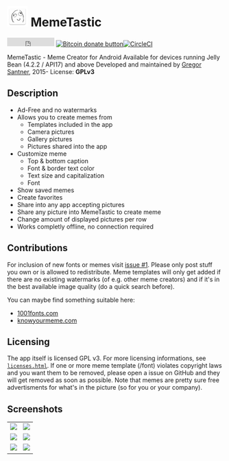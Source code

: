 # ![App icon](https://raw.githubusercontent.com/gsantner/memetastic/master/app/src/main/res/drawable-mdpi/ic_launcher.png "App Icon") MemeTastic

<span class="badge-githubstar"><iframe src="https://ghbtns.com/github-btn.html?user=gsantner&amp;repo=memetastic&amp;type=watch&amp;count=true" allowtransparency="true" frameborder="0" scrolling="0" width="110" height="20"></iframe></span>
<span class="badge-bitcoin"><a href="https://gsantner.github.io/donate/#donate" title="Donate once-off to this project using Bitcoin"><img src="https://img.shields.io/badge/bitcoin-donate-yellow.svg" alt="Bitcoin donate button" /></a></span>[![CircleCI](https://circleci.com/gh/gsantner/memetastic.svg?style=shield)](https://circleci.com/gh/gsantner/memetastic)

MemeTastic - Meme Creator for Android
Available for devices running Jelly Bean (4.2.2 / API17) and above
Developed and maintained by [Gregor Santner](<https://gsantner.github.io>), 2015-
License: **GPLv3**

## Description
* Ad-Free and no watermarks
* Allows you to create memes from
  * Templates included in the app
  * Camera pictures
  * Gallery pictures
  * Pictures shared into the app
* Customize meme
  * Top & bottom caption
  * Font & border text color
  * Text size and capitalization
  * Font
* Show saved memes
* Create favorites
* Share into any app accepting pictures
* Share any picture into MemeTastic to create meme
* Change amount of displayed pictures per row
* Works completly offline, no connection required

## Contributions
For inclusion of new fonts or memes visit [issue #1](https://github.com/gsantner/memetastic/issues/1). Please only post stuff
you own or is allowed to redistribute. Meme templates will only get added
if there are no existing watermarks (of e.g. other meme creators) and if it's
in the best available image quality (do a quick search before).

You can maybe find something suitable here:
* [1001fonts.com](http://www.1001fonts.com)
* [knowyourmeme.com](http://knowyourmeme.com)


## Licensing
The app itself is licensed GPL v3.
For more licensing informations, see [`licenses.html`](/app/src/main/res/raw/licenses.html).
If one or more meme template (/font) violates copyright laws and you want them to be removed,
please open a issue on GitHub and they will get removed as soon as possible. Note that
memes are pretty sure free advertisments for what's in the picture (so for you or your company).

## Screenshots
<table>
  <tr>
    <td> <img src="https://cloud.githubusercontent.com/assets/6735650/23828355/81b1f37e-06cf-11e7-8aec-537fb376ae80.png" /> </td>
    <td> <img src="https://cloud.githubusercontent.com/assets/6735650/23828358/81bd3eaa-06cf-11e7-944d-40918a651434.png" /> </td>
  </tr><tr>
    <td> <img src="https://cloud.githubusercontent.com/assets/6735650/23828357/81bb3a42-06cf-11e7-97b8-7abfb791dcab.png" /> </td>
    <td> <img src="https://cloud.githubusercontent.com/assets/6735650/23828356/81b5cf3a-06cf-11e7-8796-8b903b5c8e43.png" /> </td>
  </tr><tr>
    <td> <img src="https://cloud.githubusercontent.com/assets/6735650/23828354/81ae7cb2-06cf-11e7-8eee-66e6af799c1c.png" /> </td>
    <td> <img src="https://cloud.githubusercontent.com/assets/6735650/23828353/81ab1342-06cf-11e7-8e60-bcbbb28d7465.png" /> </td>
  </tr>
</table>
